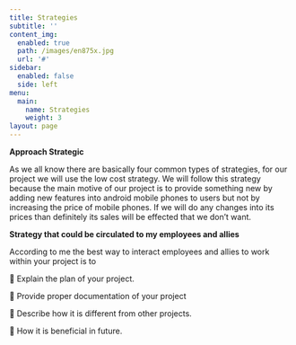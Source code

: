 ```yaml
---
title: Strategies
subtitle: ''
content_img:
  enabled: true
  path: /images/en875x.jpg
  url: '#'
sidebar:
  enabled: false
  side: left
menu:
  main:
    name: Strategies
    weight: 3
layout: page
---
```

**Approach Strategic**

As we all know there are basically four common types of strategies, for our project we will use the low cost strategy. We will follow this strategy because the main motive of our project is to provide something new by adding new features into android mobile phones to users but not by increasing the price of mobile phones. If we will do any changes into its prices than definitely its sales will be effected that we don’t want.

**Strategy that could be circulated to my employees and allies**

According to me the best way to interact employees and allies to work within your project is to 

	Explain the plan of your project.

	Provide proper documentation of your project

	Describe how it is different from other projects.

	How it is beneficial in future.
